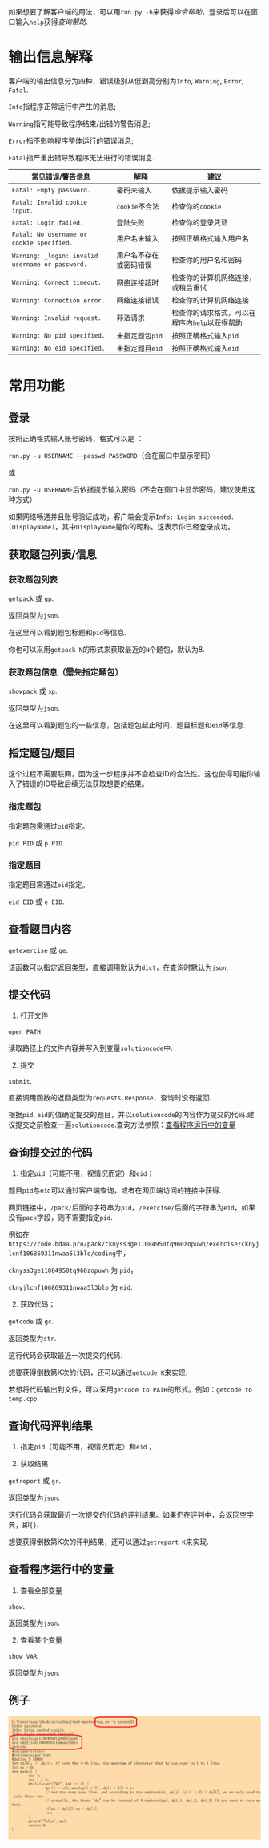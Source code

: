如果想要了解客户端的用法，可以用`run.py -h`来获得*命令帮助*，登录后可以在窗口输入`help`获得*查询帮助*.

# 输出信息解释

客户端的输出信息分为四种，错误级别从低到高分别为`Info`, `Warning`, `Error`, `Fatal`.

`Info`指程序正常运行中产生的消息;

`Warning`指可能导致程序结束/出错的警告消息;

`Error`指不影响程序整体运行的错误消息;

`Fatal`指严重出错导致程序无法进行的错误消息.

|常见错误/警告信息|解释|建议|
|----------------|----|----|
|`Fatal: Empty password.`|密码未输入|依据提示输入密码|
|`Fatal: Invalid cookie input.`|`cookie`不合法|检查你的`cookie`|
|`Fatal: Login failed.`|登陆失败|检查你的登录凭证|
|`Fatal: No username or cookie specified.`|用户名未输入|按照正确格式输入用户名|
|`Warning: _login: invalid username or password.`|用户名不存在或密码错误|检查你的用户名和密码|
|`Warning: Connect timeout.`|网络连接超时|检查你的计算机网络连接，或稍后重试|
|`Warning: Connection error.`|网络连接错误|检查你的计算机网络连接|
|`Warning: Invalid request.`|非法请求|检查你的请求格式，可以在程序内`help`以获得帮助|
|`Warning: No pid specified.`|未指定题包`pid`|按照正确格式输入`pid`|
|`Warning: No eid specified.`|未指定题目`eid`|按照正确格式输入`eid`|

# 常用功能

## 登录

按照正确格式输入账号密码，格式可以是 ：

`run.py -u USERNAME --passwd PASSWORD`（会在窗口中显示密码）

或

`run.py -u USERNAME`后依据提示输入密码（不会在窗口中显示密码，建议使用这种方式）

如果网络畅通并且账号验证成功，客户端会提示`Info: Login succeeded.(DisplayName)`，其中`DisplayName`是你的昵称。这表示你已经登录成功。

## 获取题包列表/信息

### 获取题包列表

`getpack` 或 `gp`.

返回类型为`json`.

在这里可以看到题包标题和`pid`等信息.

你也可以采用`getpack N`的形式来获取最近的`N`个题包，默认为8.

### 获取题包信息（需先指定题包）

`showpack` 或 `sp`.

返回类型为`json`.

在这里可以看到题包的一些信息，包括题包起止时间、题目标题和`eid`等信息.

## 指定题包/题目

这个过程不需要联网，因为这一步程序并不会检查ID的合法性。这也使得可能你输入了错误的ID导致后续无法获取想要的结果。

### 指定题包

指定题包需通过`pid`指定。

`pid PID` 或 `p PID`.

### 指定题目

指定题目需通过`eid`指定。

`eid EID` 或 `e EID`.

## 查看题目内容

`getexercise` 或 `ge`.

该函数可以指定返回类型，直接调用默认为`dict`，在查询时默认为`json`.

## 提交代码

1. 打开文件

`open PATH`

读取路径上的文件内容并写入到变量`solutioncode`中.

2. 提交

`submit`.

直接调用函数的返回类型为`requests.Response`，查询时没有返回.

根据`pid`, `eid`的值确定提交的题目，并以`solutioncode`的内容作为提交的代码.建议提交之前检查一遍`solutioncode`.查询方法参照：[查看程序运行中的变量](#查看程序运行中的变量)

## 查询提交过的代码

1. 指定`pid`（可能不用，视情况而定）和`eid`；

题目`pid`与`eid`可以通过客户端查询，或者在网页端访问的链接中获得.

网页链接中，`/pack/`后面的字符串为`pid`，`/exercise/`后面的字符串为`eid`，如果没有`pack`字段，则不需要指定`pid`.

例如在`https://code.bdaa.pro/pack/cknyss3ge11084950tq960zopuwh/exercise/cknyjlcnf106869311nwaa5l3blo/coding`中，

`cknyss3ge11084950tq960zopuwh` 为 `pid`，

`cknyjlcnf106869311nwaa5l3blo` 为 `eid`.

2. 获取代码；

`getcode` 或 `gc`.

返回类型为`str`.

这行代码会获取最近一次提交的代码.

想要获得倒数第K次的代码，还可以通过`getcode K`来实现.

若想将代码输出到文件，可以采用`getcode to PATH`的形式。例如：`getcode to temp.cpp`

## 查询代码评判结果

1. 指定`pid`（可能不用，视情况而定）和`eid`；

2. 获取结果

`getreport` 或 `gr`.

返回类型为`json`.

这行代码会获取最近一次提交的代码的评判结果。如果仍在评判中，会返回空字典，即`{}`.

想要获得倒数第K次的评判结果，还可以通过`getreport K`来实现.

## 查看程序运行中的变量

1. 查看全部变量

`show`.

返回类型为`json`.

2. 查看某个变量

`show VAR`.

返回类型为`json`.

## 例子

![avatar](./help/example.png)

